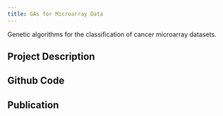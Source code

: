 ```yaml
---
title: GAs for Microarray Data
---
```


Genetic algorithms for the classification of cancer microarray datasets.

## Project Description ##

## Github Code ##

## Publication ##